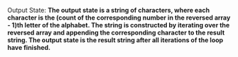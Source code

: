 Output State: **The output state is a string of characters, where each character is the (count of the corresponding number in the reversed array - 1)th letter of the alphabet. The string is constructed by iterating over the reversed array and appending the corresponding character to the result string. The output state is the result string after all iterations of the loop have finished.**